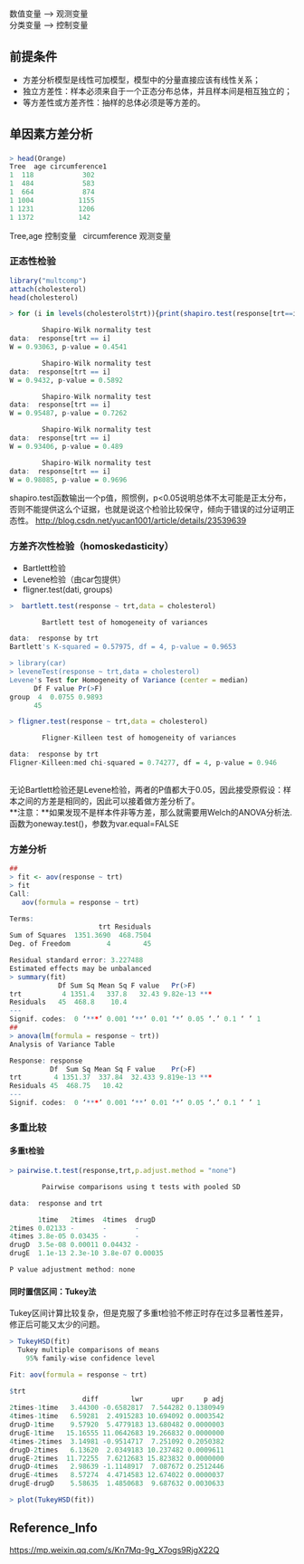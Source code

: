 ## 
数值变量 --> 观测变量  
分类变量 --> 控制变量

## 前提条件
* 方差分析模型是线性可加模型，模型中的分量直接应该有线性关系；
* 独立方差性：样本必须来自于一个正态分布总体，并且样本间是相互独立的；
* 等方差性或方差齐性：抽样的总体必须是等方差的。
## 单因素方差分析
### 
```r
> head(Orange)
Tree  age circumference1
1  118            302    
1  484            583    
1  664            874    
1 1004           1155    
1 1231           1206    
1 1372           142
```
Tree,age 控制变量  
circumference 观测变量

### 正态性检验
```r
library("multcomp")
attach(cholesterol)
head(cholesterol)
```
```r
> for (i in levels(cholesterol$trt)){print(shapiro.test(response[trt==i]))}

        Shapiro-Wilk normality test
data:  response[trt == i]
W = 0.93063, p-value = 0.4541

        Shapiro-Wilk normality test
data:  response[trt == i]
W = 0.9432, p-value = 0.5892

        Shapiro-Wilk normality test
data:  response[trt == i]
W = 0.95487, p-value = 0.7262

        Shapiro-Wilk normality test
data:  response[trt == i]
W = 0.93406, p-value = 0.489

        Shapiro-Wilk normality test
data:  response[trt == i]
W = 0.98085, p-value = 0.9696
```
shapiro.test函数输出一个p值，照惯例，p<0.05说明总体不太可能是正太分布，否则不能提供这么个证据，也就是说这个检验比较保守，倾向于错误的过分证明正态性。
http://blog.csdn.net/yucan1001/article/details/23539639
### 方差齐次性检验（homoskedasticity）
* Bartlett检验
* Levene检验（由car包提供）
* fligner.test(dati, groups)
```r
>  bartlett.test(response ~ trt,data = cholesterol)

        Bartlett test of homogeneity of variances

data:  response by trt
Bartlett's K-squared = 0.57975, df = 4, p-value = 0.9653

> library(car)
> leveneTest(response ~ trt,data = cholesterol)
Levene's Test for Homogeneity of Variance (center = median)
      Df F value Pr(>F)
group  4  0.0755 0.9893
      45  

> fligner.test(response ~ trt,data = cholesterol)

        Fligner-Killeen test of homogeneity of variances

data:  response by trt
Fligner-Killeen:med chi-squared = 0.74277, df = 4, p-value = 0.946
             
```
无论Bartlett检验还是Levene检验，两者的P值都大于0.05，因此接受原假设：样本之间的方差是相同的，因此可以接着做方差分析了。  
**注意：**如果发现不是样本件非等方差，那么就需要用Welch的ANOVA分析法.函数为oneway.test()，参数为var.equal=FALSE

### 方差分析
```r
## 
> fit <- aov(response ~ trt)
> fit
Call:
   aov(formula = response ~ trt)

Terms:
                      trt Residuals
Sum of Squares  1351.3690  468.7504
Deg. of Freedom         4        45

Residual standard error: 3.227488
Estimated effects may be unbalanced
> summary(fit)
            Df Sum Sq Mean Sq F value   Pr(>F)    
trt          4 1351.4   337.8   32.43 9.82e-13 ***
Residuals   45  468.8    10.4                     
---
Signif. codes:  0 ‘***’ 0.001 ‘**’ 0.01 ‘*’ 0.05 ‘.’ 0.1 ‘ ’ 1
## 
> anova(lm(formula = response ~ trt))
Analysis of Variance Table

Response: response
          Df  Sum Sq Mean Sq F value    Pr(>F)    
trt        4 1351.37  337.84  32.433 9.819e-13 ***
Residuals 45  468.75   10.42                      
---
Signif. codes:  0 ‘***’ 0.001 ‘**’ 0.01 ‘*’ 0.05 ‘.’ 0.1 ‘ ’ 1

```
### 多重比较
#### 多重t检验
```r
> pairwise.t.test(response,trt,p.adjust.method = "none")

        Pairwise comparisons using t tests with pooled SD 

data:  response and trt 

       1time   2times  4times  drugD  
2times 0.02133 -       -       -      
4times 3.8e-05 0.03435 -       -      
drugD  3.5e-08 0.00011 0.04432 -      
drugE  1.1e-13 2.3e-10 3.8e-07 0.00035

P value adjustment method: none 
```

#### 同时置信区间：Tukey法
Tukey区间计算比较复杂，但是克服了多重t检验不修正时存在过多显著性差异，修正后可能又太少的问题。
```r
> TukeyHSD(fit)
  Tukey multiple comparisons of means
    95% family-wise confidence level

Fit: aov(formula = response ~ trt)

$trt
                  diff        lwr       upr     p adj
2times-1time   3.44300 -0.6582817  7.544282 0.1380949
4times-1time   6.59281  2.4915283 10.694092 0.0003542
drugD-1time    9.57920  5.4779183 13.680482 0.0000003
drugE-1time   15.16555 11.0642683 19.266832 0.0000000
4times-2times  3.14981 -0.9514717  7.251092 0.2050382
drugD-2times   6.13620  2.0349183 10.237482 0.0009611
drugE-2times  11.72255  7.6212683 15.823832 0.0000000
drugD-4times   2.98639 -1.1148917  7.087672 0.2512446
drugE-4times   8.57274  4.4714583 12.674022 0.0000037
drugE-drugD    5.58635  1.4850683  9.687632 0.0030633

> plot(TukeyHSD(fit))
```

## Reference_Info
https://mp.weixin.qq.com/s/Kn7Mq-9g_X7ogs9RjgX22Q
